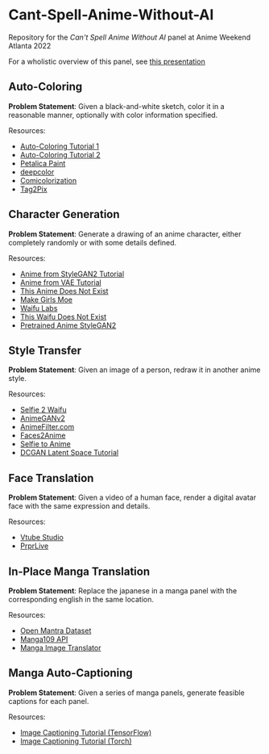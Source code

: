 # Cant-Spell-Anime-Without-AI

Repository for the *Can't Spell Anime Without AI* panel at Anime Weekend
Atlanta 2022

For a wholistic overview of this panel, see [this
presentation](https://github.com/kkokilep/Cant-Spell-Anime-Without-AI/blob/main/presentation/presentation-0.pdf)

## Auto-Coloring

**Problem Statement**: Given a black-and-white sketch, color it in a reasonable
manner, optionally with color information specified.

Resources:
* [Auto-Coloring Tutorial 1](https://medium.com/mlearning-ai/anime-illustration-colorization-with-deep-learning-9e7d7de7ee0b)
* [Auto-Coloring Tutorial
  2](https://medium.com/@sanjay035/sketch-to-color-anime-translation-using-generative-adversarial-networks-gans-8f4f69594aeb)
* [Petalica Paint](https://petalica-paint.pixiv.dev)
* [deepcolor](https://github.com/kvfrans/deepcolor)
* [Comicolorization](https://github.com/DwangoMediaVillage/Comicolorization)
* [Tag2Pix](https://github.com/blandocs/Tag2Pix)

## Character Generation

**Problem Statement**: Generate a drawing of an anime character, either completely
randomly or with some details defined.

Resources:
* [Anime from StyleGAN2
  Tutorial](https://towardsdatascience.com/generating-anime-characters-with-stylegan2-6f8ae59e237b)
* [Anime from VAE
  Tutorial](https://medium.com/@wuga/generate-anime-character-with-variational-auto-encoder-81e3134d1439)
* [This Anime Does Not Exist](https://thisanimedoesnotexist.ai)
* [Make Girls Moe](https://make.girls.moe)
* [Waifu Labs](https://waifulabs.com)
* [This Waifu Does Not Exist](https://www.thiswaifudoesnotexist.net)
* [Pretrained Anime StyleGAN2](https://medium.com/pickupp/pretrained-anime-stylegan2-convert-to-pytorch-and-editing-images-by-encoder-289a57ac3cab)

## Style Transfer

**Problem Statement**: Given an image of a person, redraw it in another anime
style.

Resources:
* [Selfie 2 Waifu](https://waifu.lofiu.com)
* [AnimeGANv2](https://huggingface.co/spaces/akhaliq/AnimeGANv2)
* [AnimeFilter.com](https://animefilter.com)
* [Faces2Anime](https://github.com/CherylHuang/Faces2Anime)
* [Selfie to Anime](https://github.com/deepbodra97/Selfie-to-Anime)
* [DCGAN Latent Space
  Tutorial](https://towardsdatascience.com/generate-anime-style-face-using-dcgan-and-explore-its-latent-feature-representation-ae0e905f3974)

## Face Translation

**Problem Statement**: Given a video of a human face, render a digital avatar
face with the same expression and details.

Resources:
* [Vtube Studio](https://denchisoft.com)
* [PrprLive](https://store.steampowered.com/app/1279610/PrprLive)

## In-Place Manga Translation

**Problem Statement**: Replace the japanese in a manga panel with the
corresponding english in the same location.

Resources:
* [Open Mantra Dataset](https://github.com/mantra-inc/open-mantra-dataset)
* [Manga109 API](https://github.com/manga109/manga109api)
* [Manga Image Translator](https://github.com/zyddnys/manga-image-translator)

## Manga Auto-Captioning

**Problem Statement**: Given a series of manga panels, generate feasible
captions for each panel.

Resources:
* [Image Captioning Tutorial (TensorFlow)](https://www.tensorflow.org/tutorials/text/image_captioning)
* [Image Captioning Tutorial (Torch)](https://github.com/sgrvinod/a-PyTorch-Tutorial-to-Image-Captioning)



